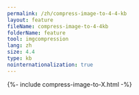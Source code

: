 ```yaml
---
permalink: /zh/compress-image-to-4-4-kb
layout: feature
fileName: compress-image-to-4-4kb
folderName: feature
tool: imgcompression
lang: zh
size: 4.4
type: kb
nointernationalization: true
---
```

{%- include compress-image-to-X.html -%}
      